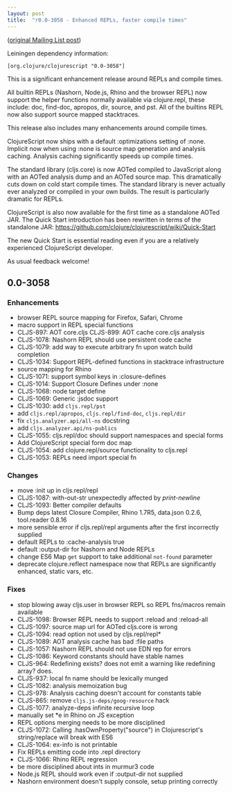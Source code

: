 ```yaml
---
layout: post
title:  "r0.0-3058 - Enhanced REPLs, faster compile times"
---
```


([original Mailing List post](https://groups.google.com/d/msg/clojurescript/fdT3f1HxJzM/rCbi7L1AI24J))

Leiningen dependency information:

    [org.clojure/clojurescript "0.0-3058"]

This is a significant enhancement release around REPLs and compile times.

All builtin REPLs (Nashorn, Node.js, Rhino and the browser REPL) now
support the helper functions normally available via clojure.repl,
these include: doc, find-doc, apropos, dir, source, and pst.  All of the
builtins REPL now also support source mapped stacktraces.

This release also includes many enhancements around compile times.

ClojureScript now ships with a default :optimizations setting of
:none. Implicit now when using :none is source map generation and analysis
caching. Analysis caching significantly speeds up compile times.

The standard library (cljs.core) is now AOTed compiled to JavaScript
along with an AOTed analysis dump and an AOTed source map. This
dramatically cuts down on cold start compile times. The standard
library is never actually ever analyzed or compiled in your own
builds. The result is particularly dramatic for REPLs.

ClojureScript is also now available for the first time as a standalone
AOTed JAR. The Quick Start introduction has been rewritten in terms of
the standalone JAR:
https://github.com/clojure/clojurescript/wiki/Quick-Start

The new Quick Start is essential reading even if you are a relatively
experienced ClojureScript developer.

As usual feedback welcome!

## 0.0-3058

### Enhancements
* browser REPL source mapping for Firefox, Safari, Chrome
* macro support in REPL special functions
* CLJS-897: AOT core.cljs CLJS-899: AOT cache core.cljs analysis
* CLJS-1078: Nashorn REPL should use persistent code cache
* CLJS-1079: add way to execute arbitrary fn upon watch build completion
* CLJS-1034: Support REPL-defined functions in stacktrace infrastructure
* source mapping for Rhino
* CLJS-1071: support symbol keys in :closure-defines
* CLJS-1014: Support Closure Defines under :none
* CLJS-1068: node target define
* CLJS-1069: Generic :jsdoc support
* CLJS-1030: add `cljs.repl/pst`
* add `cljs.repl/apropos`, `cljs.repl/find-doc`, `cljs.repl/dir`
* fix `cljs.analyzer.api/all-ns` docstring
* add `cljs.analyzer.api/ns-publics`
* CLJS-1055: cljs.repl/doc should support namespaces and special forms
* Add ClojureScript special form doc map
* CLJS-1054: add clojure.repl/source functionality to cljs.repl
* CLJS-1053: REPLs need import special fn

### Changes
* move :init up in cljs.repl/repl
* CLJS-1087: with-out-str unexpectedly affected by *print-newline*
* CLJS-1093: Better compiler defaults
* Bump deps latest Closure Compiler, Rhino 1.7R5, data.json 0.2.6, tool.reader 0.8.16
* more sensible error if cljs.repl/repl arguments after the first incorrectly supplied
* default REPLs to :cache-analysis true
* default :output-dir for Nashorn and Node REPLs
* change ES6 Map `get` support to take additional `not-found` parameter
* deprecate clojure.reflect namespace now that REPLs are significantly enhanced, static vars, etc.

### Fixes
* stop blowing away cljs.user in browser REPL so REPL fns/macros remain available
* CLJS-1098: Browser REPL needs to support :reload and :reload-all
* CLJS-1097: source map url for AOTed cljs.core is wrong
* CLJS-1094: read option not used by cljs.repl/repl*
* CLJS-1089: AOT analysis cache has bad :file paths
* CLJS-1057: Nashorn REPL should not use EDN rep for errors
* CLJS-1086: Keyword constants should have stable names
* CLJS-964: Redefining exists? does not emit a warning like redefining array? does.
* CLJS-937: local fn name should be lexically munged
* CLJS-1082: analysis memoization bug
* CLJS-978: Analysis caching doesn't account for constants table
* CLJS-865: remove `cljs.js-deps/goog-resource` hack
* CLJS-1077: analyze-deps infinite recursive loop
* manually set *e in Rhino on JS exception
* REPL options merging needs to be more disciplined
* CLJS-1072: Calling .hasOwnProperty("source") in Clojurescript's string/replace will break with ES6
* CLJS-1064: ex-info is not printable
* Fix REPLs emitting code into .repl directory
* CLJS-1066: Rhino REPL regression
* be more disciplined about ints in murmur3 code
* Node.js REPL should work even if :output-dir not supplied
* Nashorn environment doesn't supply console, setup printing correctly
